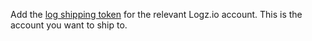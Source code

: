 Add the [log shipping token](https://app.logz.io/#/dashboard/settings/manage-tokens/log-shipping) for the relevant Logz.io account. This is the account you want to ship to.